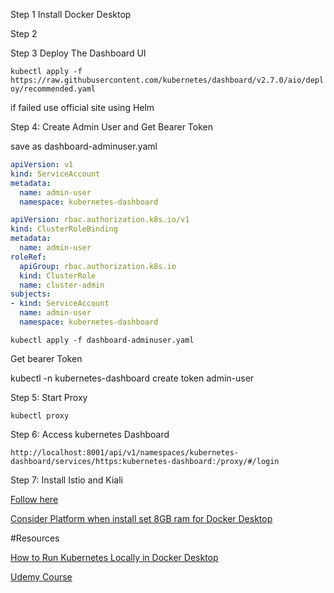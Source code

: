
Step 1 Install Docker Desktop 


Step 2


Step 3 Deploy The Dashboard UI

`kubectl apply -f https://raw.githubusercontent.com/kubernetes/dashboard/v2.7.0/aio/deploy/recommended.yaml`

if failed use official site using Helm 



Step 4: Create Admin User and Get Bearer Token

save as dashboard-adminuser.yaml

```yaml
apiVersion: v1
kind: ServiceAccount
metadata:
  name: admin-user
  namespace: kubernetes-dashboard

apiVersion: rbac.authorization.k8s.io/v1
kind: ClusterRoleBinding
metadata:
  name: admin-user
roleRef:
  apiGroup: rbac.authorization.k8s.io
  kind: ClusterRole
  name: cluster-admin
subjects:
- kind: ServiceAccount
  name: admin-user
  namespace: kubernetes-dashboard
```

`kubectl apply -f dashboard-adminuser.yaml`


Get bearer Token

kubectl -n kubernetes-dashboard create token admin-user


Step 5: Start Proxy

`kubectl proxy`

Step 6: Access kubernetes Dashboard 

`http://localhost:8001/api/v1/namespaces/kubernetes-dashboard/services/https:kubernetes-dashboard:/proxy/#/login`


Step 7: Install Istio and Kiali

[Follow here](https://istio.io/latest/docs/setup/getting-started/)

[Consider Platform when install set 8GB ram for Docker Desktop](https://istio.io/latest/docs/setup/platform-setup/)

#Resources 

[How to Run Kubernetes Locally in Docker Desktop](https://sudipta-deb.in/2023/02/how-to-run-kubernetes-locally-in-docker-desktop.html)

[Udemy Course ](https://www.udemy.com/course/istio-hands-on-for-kubernetes/?couponCode=ST9MT71624)

